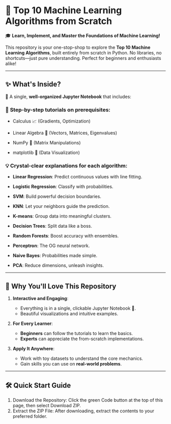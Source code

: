 # 🚀 Top 10 Machine Learning Algorithms from Scratch

🎓 **Learn, Implement, and Master the Foundations of Machine Learning!**

This repository is your one-stop-shop to explore the **Top 10 Machine Learning Algorithms**, built entirely from scratch in Python. No libraries, no shortcuts—just pure understanding. Perfect for beginners and enthusiasts alike!

---

## ✨ What's Inside?

📘 A single, **well-organized Jupyter Notebook** that includes:
### 🚧 **Step-by-step tutorials** on prerequisites:
  - Calculus 📈 (Gradients, Optimization)
    
  - Linear Algebra 🔢 (Vectors, Matrices, Eigenvalues)
    
  - NumPy 🤖 (Matrix Manipulations)
    
  - matplotlib 🎨 (Data Visualization)
    
### 💡 **Crystal-clear explanations** for each algorithm:
  - **Linear Regression**: Predict continuous values with line fitting.
    
  - **Logistic Regression**: Classify with probabilities.
    
  - **SVM**: Build powerful decision boundaries.
    
  - **KNN**: Let your neighbors guide the prediction.
    
  - **K-means**: Group data into meaningful clusters.
    
  - **Decision Trees**: Split data like a boss.
    
  - **Random Forests**: Boost accuracy with ensembles.
    
  - **Perceptron**: The OG neural network.
    
  - **Naive Bayes**: Probabilities made simple.
    
  - **PCA**: Reduce dimensions, unleash insights.

---

## 🎥 Why You'll Love This Repository

1. **Interactive and Engaging**:
   - Everything is in a single, clickable Jupyter Notebook 📓.
   - Beautiful visualizations and intuitive examples.

2. **For Every Learner**:
   - **Beginners** can follow the tutorials to learn the basics.
   - **Experts** can appreciate the from-scratch implementations.

3. **Apply It Anywhere**:
   - Work with toy datasets to understand the core mechanics.
   - Gain skills you can use on **real-world problems**.

---

## 🛠️ Quick Start Guide

1.	Download the Repository:
Click the green Code button at the top of this page, then select Download ZIP.
2.	Extract the ZIP File:
After downloading, extract the contents to your preferred folder.
